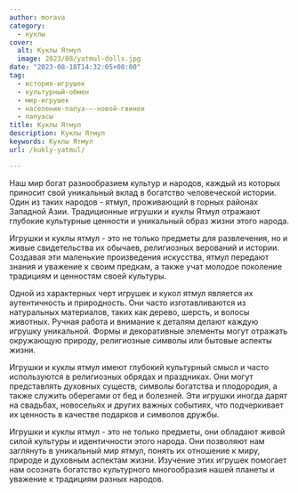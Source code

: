 ```yaml
---
author: morava
category:
  - куклы
cover:
  alt: Куклы Ятмул
  image: 2023/08/yatmul-dolls.jpg
date: "2023-08-18T14:32:05+00:00"
tag:
  - история-игрушек
  - культурный-обмен
  - мир-игрушек
  - население-папуа-—-новой-гвинеи
  - папуасы
title: Куклы Ятмул
description: Куклы Ятмул
keywords: Куклы Ятмул
url: /kukly-yatmul/

---
```

Наш мир богат разнообразием культур и народов, каждый из которых приносит свой уникальный вклад в богатство человеческой истории. Один из таких народов \- ятмул, проживающий в горных районах Западной Азии. Традиционные игрушки и куклы Ятмул отражают глубокие культурные ценности и уникальный образ жизни этого народа.

Игрушки и куклы ятмул \- это не только предметы для развлечения, но и живые свидетельства их обычаев, религиозных верований и истории. Создавая эти маленькие произведения искусства, ятмул передают знания и уважение к своим предкам, а также учат молодое поколение традициям и ценностям своей культуры.

Одной из характерных черт игрушек и кукол ятмул является их аутентичность и природность. Они часто изготавливаются из натуральных материалов, таких как дерево, шерсть, и волосы животных. Ручная работа и внимание к деталям делают каждую игрушку уникальной. Формы и декоративные элементы могут отражать окружающую природу, религиозные символы или бытовые аспекты жизни.

Игрушки и куклы ятмул имеют глубокий культурный смысл и часто используются в религиозных обрядах и праздниках. Они могут представлять духовных существ, символы богатства и плодородия, а также служить оберегами от бед и болезней. Эти игрушки иногда дарят на свадьбах, новосельях и других важных событиях, что подчеркивает их ценность в качестве подарков и символов дружбы.

Игрушки и куклы ятмул \- это не только предметы, они обладают живой силой культуры и идентичности этого народа. Они позволяют нам заглянуть в уникальный мир ятмул, понять их отношение к миру, природе и духовным аспектам жизни. Изучение этих игрушек помогает нам осознать богатство культурного многообразия нашей планеты и уважение к традициям разных народов.
